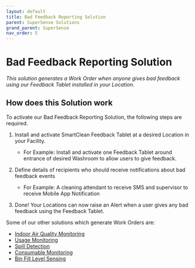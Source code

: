 ```yaml
---
layout: default
title: Bad Feedback Reporting Solution
parent: SuperSense Solutions
grand_parent: SuperSense
nav_order: 5
---
```

# Bad Feedback Reporting Solution
*This solution generates a Work Order when anyone gives bad feedback using our Feedback Tablet installed in your Location.*

## How does this Solution work
To activate our Bad Feedback Reporting Solution, the following steps are required.

1. Install and activate SmartClean Feedback Tablet at a desired Location in your Facility.
   - For Example: Install and activate one Feedback Tablet around entrance of desired Washroom to allow users to give feedback.
   
2. Define details of recipients who should receive notifications about bad feedback events
   - For Example: A cleaning attendant to receive SMS and supervisor to receive Mobile App Notification

3. Done! Your Locations can now raise an Alert when a user gives any bad feedback using the Feedback Tablet.

Some of our other solutions which generate Work Orders are:
- [Indoor Air Quality Monitoring](/vcs_aq.html)
- [Usage Monitoring](/vcs_pc.html)
- [Spill Detection](/vcs_wd.html)
- [Consumable Monitoring](/vcs_cmd.html)
- [Bin Fill Level Sensing](/vcs_bin.html)